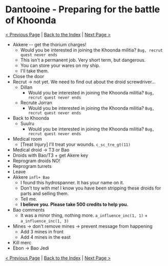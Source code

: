 # Dantooine - Preparing for the battle of Khoonda

[< Previous Page](./05_Dantooine.md) |
[Back to the Index](../index.md) |
[Next Page >](./07_Dantooine.md)

- Akkere -- get the thorium charges!
  - Would you be interested in joining the Khoonda militia? `Bug, recrut quest never ends`
  - This isn't a permanent job. Very short term, but dangerous.
  - You can store your wares on my ship.
  - I'll take them.
- Close the door
- Recrut -> not yet. We need to find out about the droid screwdriver...
  - Dillan
    - Would you be interested in joining the Khoonda militia? `Bug, recrut quest never ends`
  - Recrute Jorran
    - Would you be interested in joining the Khoonda militia? `Bug, recrut quest never ends`
- Back to Khoonda
  - Suulru
    - Would you be interested in joining the Khoonda militia? `Bug, recrut quest never ends`
- Medical room
  - [Treat Injury] I'll treat your wounds. `c_sc_tre_gt(11)`
- Medical droid -> T3 or Bao
- Droids with Bao/T3 + get Akere key
- Reprogram droids NO!
- Reprogram turrets
- Leave
- Akkere `infl+ Bao`
  - I found this hydrospanner. It has your name on it.
  - Don't toy with me! I know you have been stripping these droids for parts and selling them.
  - Tell me.
  - **I believe you. Please take 500 credits to help you.**
- Bao comments
  - It was a minor thing, nothing more. `a_influence_inc(1, 1)` + `a_influence_inc(1, 3)`
- Mines -> don't remove mines -> prevent message from happening
  - Add 3 mines in front
  - Add 4 mines in the east
- Kill merc
- Ebon -> Bao Jedi


[< Previous Page](./05_Dantooine.md) |
[Back to the Index](../index.md) |
[Next Page >](./07_Dantooine.md)